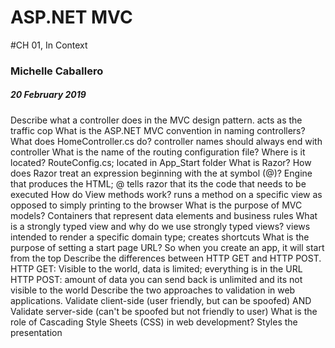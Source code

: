 # ASP.NET MVC
#CH 01, In Context

### Michelle Caballero
##### 20 February 2019


Describe what a controller does in the MVC design pattern. acts as the traffic cop
What is the ASP.NET MVC convention in naming controllers? What does HomeController.cs do? controller names should always end with controller
What is the name of the routing configuration file? Where is it located? RouteConfig.cs; located in App_Start folder
What is Razor? How does Razor treat an expression beginning with the at symbol (@)? Engine that produces the HTML; @ tells razor that its the code that needs to be executed
How do View methods work? runs a method on a specific view as opposed to simply printing to the browser
What is the purpose of MVC models? Containers that represent data elements and business rules
What is a strongly typed view and why do we use strongly typed views? views intended to render a specific domain type; creates shortcuts
What is the purpose of setting a start page URL? So when you create an app, it will start from the top
Describe the differences between HTTP GET and HTTP POST. HTTP GET: Visible to the world, data is limited; everything is in the URL HTTP POST: amount of data you can send back is unlimited and its not visible to the world
Describe the two approaches to validation in web applications. Validate client-side (user friendly, but can be spoofed) AND Validate server-side (can't be spoofed but not friendly to user)
What is the role of Cascading Style Sheets (CSS) in web development? Styles the presentation
